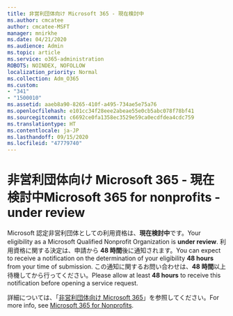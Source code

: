 ```yaml
---
title: 非営利団体向け Microsoft 365 - 現在検討中
ms.author: cmcatee
author: cmcatee-MSFT
manager: mnirkhe
ms.date: 04/21/2020
ms.audience: Admin
ms.topic: article
ms.service: o365-administration
ROBOTS: NOINDEX, NOFOLLOW
localization_priority: Normal
ms.collection: Adm_O365
ms.custom:
- "341"
- "1500010"
ms.assetid: aaeb8a90-8265-410f-a495-734ae5e75a76
ms.openlocfilehash: e101cc34f28eee2abeae55e0cb5abc078f78bf41
ms.sourcegitcommit: c6692ce0fa1358ec3529e59ca0ecdfdea4cdc759
ms.translationtype: HT
ms.contentlocale: ja-JP
ms.lasthandoff: 09/15/2020
ms.locfileid: "47779740"
---
```

# <a name="microsoft-365-for-nonprofits---under-review"></a><span data-ttu-id="383f7-102">非営利団体向け Microsoft 365 - 現在検討中</span><span class="sxs-lookup"><span data-stu-id="383f7-102">Microsoft 365 for nonprofits - under review</span></span>

<span data-ttu-id="383f7-103">Microsoft 認定非営利団体としての利用資格は、**現在検討中**です。</span><span class="sxs-lookup"><span data-stu-id="383f7-103">Your eligibility as a Microsoft Qualified Nonprofit Organization is **under review**.</span></span> <span data-ttu-id="383f7-104">利用資格に関する決定は、申請から **48 時間**後に通知されます。</span><span class="sxs-lookup"><span data-stu-id="383f7-104">You can expect to receive a notification on the determination of your eligibility **48 hours** from your time of submission.</span></span> <span data-ttu-id="383f7-105">この通知に関するお問い合わせは、**48 時間**以上待機してから行ってください。</span><span class="sxs-lookup"><span data-stu-id="383f7-105">Please allow at least **48 hours** to receive this notification before opening a service request.</span></span> 

<span data-ttu-id="383f7-106">詳細については、「[非営利団体向け Microsoft 365](https://www.microsoft.com/nonprofits/microsoft-365)」を参照してください。</span><span class="sxs-lookup"><span data-stu-id="383f7-106">For more info, see [Microsoft 365 for Nonprofits](https://www.microsoft.com/nonprofits/microsoft-365).</span></span> 
